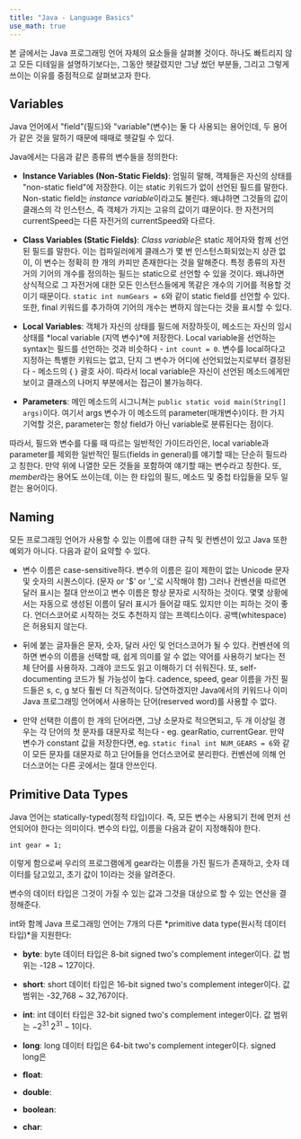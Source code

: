 ```yaml
---
title: "Java - Language Basics"
use_math: true
---
```


본 글에서는 Java 프로그래밍 언어 자체의 요소들을 살펴볼 것이다. 하나도 빠트리지 않고 모든 디테일을 설명하기보다는, 그동안 헷갈렸지만 그냥 썼던 부분들, 그리고 그렇게 쓰이는 이유를 중점적으로 살펴보고자 한다. 

## Variables
Java 언어에서 "field"(필드)와 "variable"(변수)는 둘 다 사용되는 용어인데, 두 용어가 같은 것을 말하기 때문에 때때로 헷갈릴 수 있다.

Java에서는 다음과 같은 종류의 변수들을 정의한다:
- **Instance Variables (Non-Static Fields)**: 엄밀히 말해, 객체들은 자신의 상태를 "non-static field"에 저장한다. 이는 static 키워드가 없이 선언된 필드를 말한다. Non-static field는 *instance variable*이라고도 불린다. 왜냐하면 그것들의 값이 클래스의 각 인스턴스, 즉 객체가 가지는 고유의 값이기 떄문이다. 한 자전거의 currentSpeed는 다른 자전거의 currentSpeed와 다르다.

- **Class Variables (Static Fields)**: *Class variable*은 static 제어자와 함께 선언된 필드를 말한다. 이는 컴파일러에게 클래스가 몇 번 인스턴스화되었는지 상관 없이, 이 변수는 정확히 한 개의 카피만 존재한다는 것을 말해준다. 특정 종류의 자전거의 기어의 개수를 정의하는 필드는 static으로 선언할 수 있을 것이다. 왜냐하면 상식적으로 그 자전거에 대한 모든 인스턴스들에게 똑같은 개수의 기어를 적용할 것이기 때문이다. `static int numGears = 6`와 같이 static field를 선언할 수 있다. 또한, final 키워드를 추가하여 기어의 개수는 변하지 않는다는 것을 표시할 수 있다.

- **Local Variables**: 객체가 자신의 상태를 필드에 저장하듯이, 메소드는 자신의 임시 상태를 *local variable (지역 변수)*에 저장한다. Local variable을 선언하는 syntax는 필드를 선언하는 것과 비슷하다 - `int count = 0`. 변수를 local하다고 지정하는 특별한 키워드는 없고, 단지 그 변수가 어디에 선언되었는지로부터 결정된다 - 메소드의 { } 괄호 사이. 따라서 local variable은 자신이 선언된 메소드에게만 보이고 클래스의 나머지 부분에서는 접근이 불가능하다.

- **Parameters**: 메인 메소드의 시그니쳐는 `public static void main(String[] args)`이다. 여기서 args 변수가 이 메소드의 parameter(매개변수)이다. 한 가지 기억할 것은, parameter는 항상 field가 아닌 variable로 분류된다는 점이다.

따라서, 필드와 변수를 다룰 때 따르는 일반적인 가이드라인은, local variable과 parameter를 제외한 일반적인 필드(fields in general)를 얘기할 때는 단순히 필드라고 칭한다. 만약 위에 나열한 모든 것들을 포함하여 얘기할 때는 변수라고 칭한다. 또, *member*라는 용어도 쓰이는데, 이는 한 타입의 필드, 메소드 및 중첩 타입들을 모두 일컫는 용어이다.

## Naming
모든 프로그래밍 언어가 사용할 수 있는 이름에 대한 규칙 및 컨벤션이 있고 Java 또한 예외가 아니다. 다음과 같이 요약할 수 있다.
- 변수 이름은 case-sensitive하다. 변수의 이름은 길이 제한이 없는 Unicode 문자 및 숫자의 시퀀스이다. (문자 or '$' or '_'로 시작해야 함) 그러나 컨벤션을 따르면 달러 표시는 절대 안쓰이고 변수 이름은 항상 문자로 시작하는 것이다. 몇몇 상황에서는 자동으로 생성된 이름이 달러 표시가 들어갈 때도 있지만 이는 피하는 것이 좋다. 언더스코어로 시작하는 것도 추천하지 않는 프렉티스이다. 공백(whitespace)은 허용되지 않는다.

- 뒤에 붙는 글자들은 문자, 숫자, 달러 사인 및 언더스코어가 될 수 있다. 컨벤션에 의하면 변수의 이름을 선택할 때, 쉽게 의미를 알 수 없는 약어를 사용하기 보다는 전체 단어를 사용하자. 그래야 코드도 읽고 이해하기 더 쉬워진다. 또, self-documenting 코드가 될 가능성이 높다. cadence, speed, gear 이름을 가진 필드들은 s, c, g 보다 훨씬 더 직관적이다. 당연하겠지만 Java에서의 키워드나 이미 Java 프로그래밍 언어에서 사용하는 단어(reserved word)를 사용할 수 없다.

- 만약 선택한 이름이 한 개의 단어라면, 그냥 소문자로 적으면되고, 두 개 이상일 경우는 각 단어의 첫 문자를 대문자로 적는다 - eg. gearRatio, currentGear. 만약 변수가 constant 값을 저장한다면, eg. `static final int NUM_GEARS = 6`와 같이 모든 문자를 대문자로 하고 단어들을 언더스코어로 분리한다. 컨벤션에 의해 언더스코어는 다른 곳에서는 절대 안쓰인다.

## Primitive Data Types
Java 언어는 statically-typed(정적 타입)이다. 즉, 모든 변수는 사용되기 전에 먼저 선언되어야 한다는 의미이다. 변수의 타입, 이름을 다음과 같이 지정해줘야 한다.

```
int gear = 1;
```

이렇게 함으로써 우리의 프로그램에게 gear라는 이름을 가진 필드가 존재하고, 숫자 데이터를 담고있고, 초기 값이 1이라는 것을 알려준다.

변수의 데이터 타입은 그것이 가질 수 있는 값과 그것을 대상으로 할 수 있는 연산을 결정해준다.

int와 함께 Java 프로그래밍 언어는 7개의 다른 *primitive data type(원시적 데이터 타입)*을 지원한다:
- **byte**: byte 데이터 타입은 8-bit signed two's complement integer이다. 값 범위는 -128 ~ 127이다.

- **short**: short 데이터 타입은 16-bit signed two's complement integer이다. 값 범위는 -32,768 ~ 32,767이다.

- **int**: int 데이터 타입은 32-bit signed two's complement integer이다. 값 범위는 $-2^{31} ~ 2^{31} - 1$이다.

- **long**: long 데이터 타입은 64-bit two's complement integer이다. signed long은 

- **float**:

- **double**:

- **boolean**:

- **char**:
